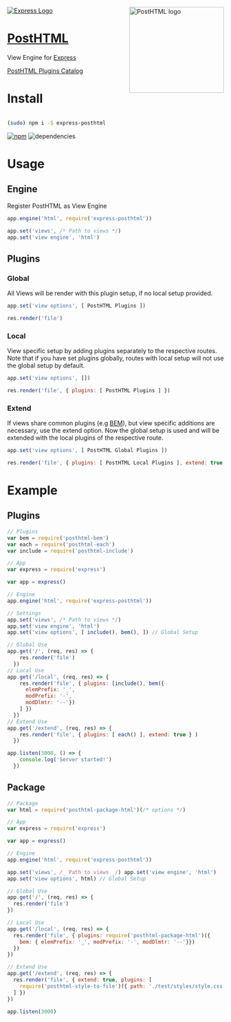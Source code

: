 [![Express Logo](https://i.cloudup.com/zfY6lL7eFa-3000x3000.png)](http://expressjs.com/) <img align="right" width="220" height="200" title="PostHTML logo" src="http://posthtml.github.io/posthtml/logo.svg">

# [PostHTML](https://github.com/posthtml/posthtml)
View Engine for [Express](expressjs.com)

[PostHTML Plugins Catalog](https://maltsev.github.io/posthtml-plugins/)

# Install

```bash

(sudo) npm i -S express-posthtml
```

[![npm](https://badge.fury.io/js/express-posthtml.svg)](https://badge.fury.io/js/express-posthtml) ![dependencies](https://david-dm.org/michael-ciniawsky/express-posthtml.svg)

# Usage
## Engine
Register PostHTML as View Engine

```javascript
app.engine('html', require('express-posthtml'))

app.set('views', /* Path to views */)
app.set('view engine', 'html')
```

## Plugins
### Global
All Views will be render with this plugin setup, if no local setup provided.

```javascript
app.set('view options', [ PostHTML Plugins ])
```

```javascript
res.render('file')
```

### Local
View specific setup by adding plugins separately to the respective routes. Note that if you have set plugins globally, routes with local setup will not use the global setup by default.

```javascript
app.set('view options', [])
```

```javascript
res.render('file', { plugins: [ PostHTML Plugins ] })
```

### Extend
If views share common plugins (e.g [BEM](https://github.com/rajdee/posthtml-bem)), but view specific additions are necessary, use the extend option. Now the global setup is used and will be extended with the local plugins of the respective route.

```javascript
app.set('view options', [ PostHTML Global Plugins ])
```

```javascript
res.render('file', { plugins: [ PostHTML Local Plugins ], extend: true, })
```

# Example
## Plugins

```javascript
// Plugins
var bem = require('posthtml-bem')
var each = require('posthtml-each')
var include = require('posthtml-include')

// App
var express = require('express')

var app = express()

// Engine
app.engine('html', require('express-posthtml'))

// Settings
app.set('views', /* Path to views */)
app.set('view engine', 'html')
app.set('view options', [ include(), bem(), ]) // Global Setup

// Global Use
app.get('/', (req, res) => {
    res.render('file')
  })
// Local Use
app.get('/local', (req, res) => {
    res.render('file', { plugins: [include(), bem({
      elemPrefix: '_',
      modPrefix: '-',
      modDlmtr: '--'})
    ] })
  })
// Extend Use
app.get('/extend', (req, res) => {
    res.render('file', { plugins: [ each() ], extend: true } )
  })  

app.listen(3000, () => {
    console.log('Server started!')
  })
```

## Package

```js
// Package
var html = require('posthtml-package-html')(/* options */)

// App
var express = require('express')

var app = express()

// Engine
app.engine('html', require('express-posthtml'))

app.set('views', /_ Path to views _/) app.set('view engine', 'html')
app.set('view options', html) // Global Setup

// Global Use
app.get('/', (req, res) => {
  res.render('file')
})

// Local Use
app.get('/local', (req, res) => {   
  res.render('file', { plugins: require('posthtml-package-html')({
    bem: { elemPrefix: '_', modPrefix: '-', modDlmtr: '--'}})   
  })
})

// Extend Use
app.get('/extend', (req, res) => {   
  res.render('file', { extend: true, plugins: [
    require('posthtml-style-to-file')({ path: './test/styles/style.css' })   
  ] })
})

app.listen(3000)
```
